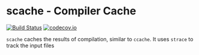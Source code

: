 scache - Compiler Cache
=======================

[![Build Status](https://travis-ci.org/ScottWales/iocache.svg?branch=master)](https://travis-ci.org/ScottWales/iocache)
[![codecov.io](http://codecov.io/github/ScottWales/iocache/coverage.svg?branch=master)](http://codecov.io/github/ScottWales/iocache?branch=master)

`scache` caches the results of compilation, similar to `ccache`. It uses
`strace` to track the input files
